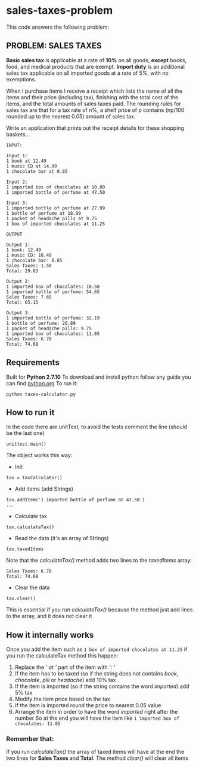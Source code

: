# sales-taxes-problem
This code answers the following problem:

## PROBLEM: SALES TAXES

**Basic sales tax** is applicable at a rate of **10%** on all goods, **except** books, food, and medical products that are exempt. **Import duty** is an additional sales tax applicable on all imported goods at a rate of 5%, with no exemptions.

When I purchase items I receive a receipt which lists the name of all the items and their price (including tax), finishing with the total cost of the items, and the total amounts of sales taxes paid. The rounding rules for sales tax are that for a tax rate of n%, a shelf price of p contains (np/100 rounded up to the nearest 0.05) amount of sales tax.

Write an application that prints out the receipt details for these shopping baskets...

```
INPUT:

Input 1:
1 book at 12.49
1 music CD at 14.99
1 chocolate bar at 0.85

Input 2:
1 imported box of chocolates at 10.00
1 imported bottle of perfume at 47.50

Input 3:
1 imported bottle of perfume at 27.99
1 bottle of perfume at 18.99
1 packet of headache pills at 9.75
1 box of imported chocolates at 11.25

OUTPUT

Output 1:
1 book: 12.49
1 music CD: 16.49
1 chocolate bar: 0.85
Sales Taxes: 1.50
Total: 29.83

Output 2:
1 imported box of chocolates: 10.50
1 imported bottle of perfume: 54.65
Sales Taxes: 7.65
Total: 65.15

Output 3:
1 imported bottle of perfume: 32.19
1 bottle of perfume: 20.89
1 packet of headache pills: 9.75
1 imported box of chocolates: 11.85
Sales Taxes: 6.70
Total: 74.68
```

## Requirements
Built for **Python 2.7.10**
To download and install python follow any guide you can find
[python.org](https://www.python.org/download/releases/2.7/)
To run it:
```
python taxes-calculator.py
```

## How to run it
In the code there are unitTest, to avoid the tests comment the line (should be the last one)
```
unittest.main()
```

The object works this way:
* Init
```
tax = taxCalculator()
```
* Add items (add Strings)
```
tax.addItem('1 imported bottle of perfume at 47.50')
...
```
* Calculate tax
```
tax.calculateTax()
```
* Read the data (it's an array of Strings)
```
tax.taxedItems
```
Note that the *calculateTax()* method adds two lines to the *taxedItems* array:
```
Sales Taxes: 6.70
Total: 74.68
```
* Clear the data
```
tax.clear()
```
This is essential if you run *calculateTax()* because the method just add lines to the array, and it does not clear it

## How it internally works
Once you add the item such as ```1 box of imported chocolates at 11.25``` if you run the calculateTax method this happen:
1. Replace the *' at '* part of the item with *': '*
2. If the item has to be taxed (so if the string does not contains *book*, *chocolate*, *pill* or *headache*) add 10% tax
3. If the item is imported (so if the string contains the word *imported*) add 5% tax
4. Modify the item price based on the tax
5. If the item is imported round the price to nearest 0.05 value
6. Arrange the item in order to have the word *imported* right after the number
So at the end you will have the item like ```1 imported box of chocolates: 11.85```

### Remember that:
If you run *calculateTax()* the array of taxed items will have at the end the two lines for **Sales Taxes** and **Total**.
The method *clear()* will clear all items